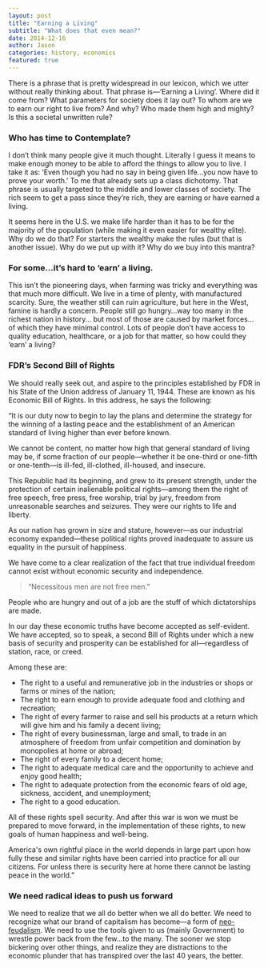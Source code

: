```yaml
---
layout: post
title: "Earning a Living"
subtitle: "What does that even mean?"
date: 2014-12-16
author: Jason
categories: history, economics
featured: true
---
```


There is a phrase that is pretty widespread in our lexicon, which we utter without really thinking about. That phrase is—‘Earning a Living’.  Where did it come from?  What parameters for society does it lay out? To whom are we to earn our right to live from? And why? Who made them high and mighty? Is this a societal unwritten rule?

### Who has time to Contemplate?
I don’t think many people give it much thought. Literally I guess it means to make enough money to be able to afford the things to allow you to live. I take it as: ‘Even though you had no say in being given life…you now have to prove your worth.’ To me that already sets up a class dichotomy. That phrase is usually targeted to the middle and lower classes of society. The rich seem to get a pass since they’re rich, they are earning or have earned a living.

It seems here in the U.S. we make life harder than it has to be for the majority of the population (while making it even easier for wealthy elite). Why do we do that? For starters the wealthy make the rules (but that is another issue). Why do we put up with it?  Why do we buy into this mantra?

### For some…it’s hard to ‘earn’ a living.
This isn’t the pioneering days, when farming was tricky and everything was that much more difficult. We live in a time of plenty, with manufactured scarcity. Sure, the weather still can ruin agriculture, but here in the West, famine is hardly a concern. People still go hungry…way too many in the richest nation in history… but most of those are caused by market forces…of which they have minimal control. Lots of people don’t have access to quality education, healthcare, or a job for that matter, so how could they ‘earn’ a living?

### FDR’s Second Bill of Rights  
We should really seek out, and aspire to the principles established by FDR in his State of the Union address of January 11, 1944.  These are known as his Economic Bill of Rights. In this address, he says the following:

“It is our duty now to begin to lay the plans and determine the strategy for the winning of a lasting peace and the establishment of an American standard of living higher than ever before known.

We cannot be content, no matter how high that general standard of living may be, if some fraction of our people—whether it be one-third or one-fifth or one-tenth—is ill-fed, ill-clothed, ill-housed, and insecure.

This Republic had its beginning, and grew to its present strength, under the protection of certain inalienable political rights—among them the right of free speech, free press, free worship, trial by jury, freedom from unreasonable searches and seizures. They were our rights to life and liberty.

As our nation has grown in size and stature, however—as our industrial economy expanded—these political rights proved inadequate to assure us equality in the pursuit of happiness.

We have come to a clear realization of the fact that true individual freedom cannot exist without economic security and independence.

>“Necessitous men are not free men.”

People who are hungry and out of a job are the stuff of which dictatorships are made.

In our day these economic truths have become accepted as self-evident. We have accepted, so to speak, a second Bill of Rights under which a new basis of security and prosperity can be established for all—regardless of station, race, or creed.

Among these are:
+ The right to a useful and remunerative job in the industries or shops or farms or mines of the nation;
+ The right to earn enough to provide adequate food and clothing and recreation;
+ The right of every farmer to raise and sell his products at a return which will give him and his family a decent living;
+ The right of every businessman, large and small, to trade in an atmosphere of freedom from unfair competition and domination by monopolies at home or abroad;
+ The right of every family to a decent home;
+ The right to adequate medical care and the opportunity to achieve and enjoy good health;
+ The right to adequate protection from the economic fears of old age, sickness, accident, and unemployment;
+ The right to a good education.

All of these rights spell security. And after this war is won we must be prepared to move forward, in the implementation of these rights, to new goals of human happiness and well-being.

America's own rightful place in the world depends in large part upon how fully these and similar rights have been carried into practice for all our citizens. For unless there is security here at home there cannot be lasting peace in the world.”

### We need radical ideas to push us forward
We need to realize that we all do better when we all do better. We need to recognize what our brand of capitalism has become—a form of [neo-feudalism](http://www.huffingtonpost.com/news/neo-feudalism/). We need to use the tools given to us (mainly Government) to wrestle power back from the few…to the many. The sooner we stop bickering over other things, and realize they are distractions to the economic plunder that has transpired over the last 40 years, the better.
